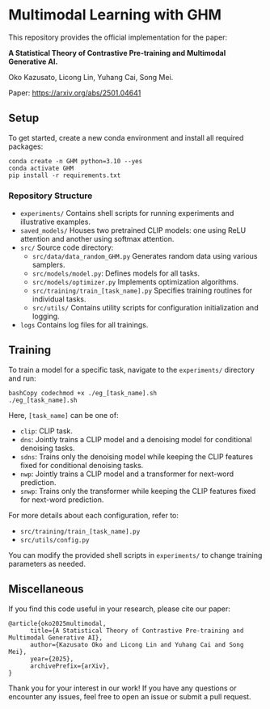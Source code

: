 # Multimodal Learning with GHM

This repository provides the official implementation for the paper: 

**A Statistical Theory of Contrastive Pre-training and Multimodal Generative AI.**

Oko Kazusato, Licong Lin, Yuhang Cai, Song Mei. 

Paper: https://arxiv.org/abs/2501.04641 

## Setup 

To get started, create a new conda environment and install all required packages:

```shell
conda create -n GHM python=3.10 --yes
conda activate GHM
pip install -r requirements.txt
```

### Repository Structure

- `experiments/`
  Contains shell scripts for running experiments and illustrative examples.
- `saved_models/`
  Houses two pretrained CLIP models: one using ReLU attention and another using softmax attention.
- `src/`
  Source code directory:
  - `src/data/data_random_GHM.py`
    Generates random data using various samplers.
  - `src/models/model.py`: 
    Defines models for all tasks.
  - `src/models/optimizer.py`
    Implements optimization algorithms.
  - `src/training/train_[task_name].py`
    Specifies training routines for individual tasks.
  - `src/utils/`
    Contains utility scripts for configuration initialization and logging.
- `logs`
  Contains log files for all trainings.

## Training

To train a model for a specific task, navigate to the `experiments/` directory and run:

```
bashCopy codechmod +x ./eg_[task_name].sh
./eg_[task_name].sh
```

Here, `[task_name]` can be one of:

- `clip`: CLIP task.
- `dns`: Jointly trains a CLIP model and a denoising model for conditional denoising tasks.
- `sdns`: Trains only the denoising model while keeping the CLIP features fixed for conditional denoising tasks.
- `nwp`: Jointly trains a CLIP model and a transformer for next-word prediction.
- `snwp`: Trains only the transformer while keeping the CLIP features fixed for next-word prediction.

For more details about each configuration, refer to:

- `src/training/train_[task_name].py`
- `src/utils/config.py`

You can modify the provided shell scripts in `experiments/` to change training parameters as needed.

## Miscellaneous

If you find this code useful in your research, please cite our paper:

```
@article{oko2025multimodal,
      title={A Statistical Theory of Contrastive Pre-training and Multimodal Generative AI}, 
      author={Kazusato Oko and Licong Lin and Yuhang Cai and Song Mei},
      year={2025},
      archivePrefix={arXiv},
}
```

Thank you for your interest in our work! If you have any questions or encounter any issues, feel free to open an issue or submit a pull request.

